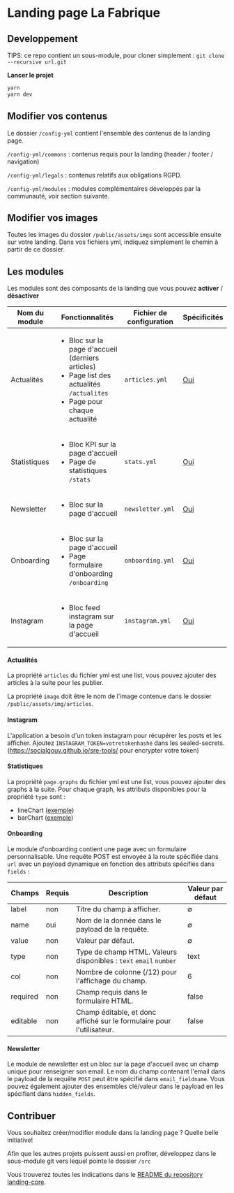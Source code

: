 # Landing page La Fabrique

## Developpement


TIPS: ce repo contient un sous-module, pour cloner simplement :
`git clone --recursive url.git`

**Lancer le projet**
```sh
yarn
yarn dev
```
## Modifier vos contenus

Le dossier `/config-yml` contient l'ensemble des contenus de la landing page.

`/config-yml/commons` : contenus requis pour la landing (header / footer / navigation)

`/config-yml/legals` : contenus relatifs aux obligations RGPD.

`/config-yml/modules` : modules complémentaires développés par la communauté, voir section suivante.

## Modifier vos images

Toutes les images du dossier `/public/assets/imgs` sont accessible ensuite sur votre landing. Dans vos fichiers yml, indiquez simplement le chemin à partir de ce dossier.

## Les modules
Les modules sont des composants de la landing que vous pouvez **activer** / **désactiver**

|  Nom du module | Fonctionnalités  | Fichier de configuration  | Spécificités 
|---|---|---|---|
| Actualités   |  <ul><li>Bloc sur la page d'accueil (derniers articles)</li><li>Page list des actualités `/actualites`</li><li>Page pour chaque actualité</li></ul> | `articles.yml`  | [Oui](#module-actualites)  |
|  Statistiques | <ul><li>Bloc KPI sur la page d'accueil</li><li>Page de statistiques `/stats`</li></ul> | `stats.yml`  | [Oui](#module-stats)  |
| Newsletter  | <ul><li>Bloc sur la page d'accueil</li></ul>  | `newsletter.yml`   |  [Oui](#module-newsletter) |
| Onboarding  | <ul><li>Bloc sur la page d'accueil</li><li>Page formulaire d'onboarding `/onboarding`</li></ul>  | `onboarding.yml`   |  [Oui](#module-onboarding) |
| Instagram  | <ul><li>Bloc feed instagram sur la page d'accueil</li></ul>  | `instagram.yml`   |  [Oui](#module-instagram) |


#### <a name="module-actualites">Actualités</a>

La propriété `articles` du fichier yml est une list, vous pouvez ajouter des articles à la suite pour les publier.

La propriété `image` doit être le nom de l'image contenue dans le dossier `/public/assets/img/articles`.

#### <a name="module-instagram">Instagram</a>

L'application a besoin d'un token instagram pour récupérer les posts et les afficher.
Ajoutez `INSTAGRAM_TOKEN=votretokenhashé` dans les sealed-secrets. (https://socialgouv.github.io/sre-tools/ pour encrypter votre token)


#### <a name="module-stats">Statistiques</a>

La propriété `page.graphs` du fichier yml est une list, vous pouvez ajouter des graphs à la suite.
Pour chaque graph, les attributs disponibles pour la propriété `type` sont :
- lineChart ([exemple](https://recharts.org/en-US/examples/SimpleLineChart))
- barChart ([exemple](https://recharts.org/en-US/examples/SimpleBarChart))


#### <a name="module-onboarding">Onboarding</a>

Le module d'onboarding contient une page avec un formulaire personnalisable.
Une requête POST est envoyée à la route spécifiée dans `url` avec un payload dynamique en fonction des attributs spécifiés dans `fields` :

|  Champs | Requis  | Description  | Valeur par défaut 
|---|---|---|---|
| label | non | Titre du champ à afficher. | ∅ |
| name | oui | Nom de la donnée dans le payload de la requête. | ∅ |
| value | non | Valeur par défaut. | ∅ |
| type | non | Type de champ HTML. Valeurs disponibles : `text` `email` `number` | text
| col | non | Nombre de colonne (/12) pour l'affichage du champ. | 6 |
| required | non | Champ requis dans le formulaire HTML. | false |
| editable | non | Champ éditable, et donc affiché sur le formulaire pour l'utilisateur. | false

#### <a name="module-newsletter">Newsletter</a>

Le module de newsletter est un bloc sur la page d'accueil avec un champ unique pour renseigner son email.
Le nom du champ contenant l'email dans le payload de la requête `POST` peut être spécifié dans `email_fieldname`. Vous pouvez également ajouter des ensembles clé/valeur dans le payload en les spécifiant dans `hidden_fields`.

## Contribuer

Vous souhaitez créer/modifier module dans la landing page ? Quelle belle initiative!

Afin que les autres projets puissent aussi en profiter, développez dans le sous-module git vers lequel pointe le dossier `/src`

Vous trouverez toutes les indications dans le [README du repository landing-core](https://github.com/SocialGouv/landing-core).
